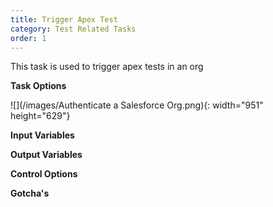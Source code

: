 ```yaml
---
title: Trigger Apex Test
category: Test Related Tasks
order: 1
---
```


This task is used to trigger apex tests in an org


**Task Options**

![](/images/Authenticate a Salesforce Org.png){: width="951" height="629"}

**Input Variables**

**Output Variables**

**Control Options**

**Gotcha's**